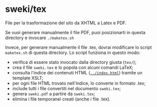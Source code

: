 # sweki/tex

File per la trasformazione del sito da XHTML a Latex e PDF.

Se vuoi generare manualmente il file PDF, puoi posizionarti in questa directory e invocare `./maketex.sh`

Invece, per generare manualmente il file .tex, dovrai modificare lo script `maketex.sh` di questa directory. Lo script funziona in questo modo:
* verifica di essere stato invocato dalla directory giusta (`tex/`);
* crea il file `sweki.tex` e lo popola con alcuni comandi LaTeX;
* consulta l'indice dei contenuti HTML ([`../index.html`](../index.html)) tramite un template XSLT;
* per ogni file HTML trovato nell'indice, lo converte in formato .tex;
* include tutti i file convertiti nel documento `sweki.tex`;
* genera `sweki.pdf` a partire da `sweki.tex`;
* elimina i file temporanei creati (anche i file .tex).
